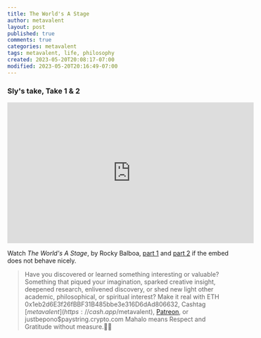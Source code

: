 ```yaml
---
title: The World's A Stage
author: metavalent
layout: post
published: true
comments: true
categories: metavalent
tags: metavalent, life, philosophy
created: 2023-05-20T20:08:17-07:00
modified: 2023-05-20T20:16:49-07:00
---
```


### Sly's take, Take 1 & 2

<iframe id="ytplayer" type="text/html"loading="lazy" width="560" height="320" src="https://www.youtube.com/embed/playlist?list=PL5hzMrEHoRc6_f0fwA2bAE57DQ7IcZ3n6" frameborder="0">
</iframe>

Watch *The World's A Stage*, by Rocky Balboa, [part 1](https://youtu.be/tBy5GXz12Xk) and [part 2](https://youtu.be/qkYcfp72kJg) if the embed does not behave nicely.

<p></p>
<p></p>
<p></p>

> Have you discovered or learned something interesting or valuable? Something that piqued your imagination, sparked creative insight, deepened research, enlivened discovery, or shed new light other academic, philosophical, or spiritual interest? Make it real with ETH 0x1eb2d6E3f26fBBF31B485bbe3e316D6dAd806632, Cashtag [$metavalent](https://cash.app/$metavalent), [Patreon](https://patreon.com/metavalent), or justbepono$paystring.crypto.com Mahalo means Respect and Gratitude without measure.🙏🏼
